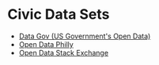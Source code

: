 # Civic Data Sets

- [Data Gov (US Government's Open Data)](https://www.data.gov/) 
- [Open Data Philly](https://www.opendataphilly.org/)
- [Open Data Stack Exchange](http://opendata.stackexchange.com/)
